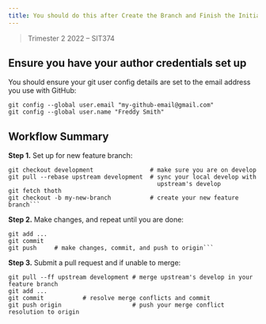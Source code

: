 ```yaml
---
title: You should do this after Create the Branch and Finish the Initial Migration
---
```


> Trimester 2 2022 – SIT374

## Ensure you have your author credentials set up

You should ensure your git user config details are set to the email address you
use with GitHub:

```shell
git config --global user.email "my-github-email@gmail.com"
git config --global user.name "Freddy Smith"
```

## Workflow Summary

**Step 1.** Set up for new feature branch:

````shell
git checkout development                # make sure you are on develop
git pull --rebase upstream development  # sync your local develop with
                                          upstream's develop
git fetch thoth
git checkout -b my-new-branch           # create your new feature branch```
````

**Step 2.** Make changes, and repeat until you are done:

````shell
git add ...
git commit
git push     # make changes, commit, and push to origin```
````

**Step 3.** Submit a pull request and if unable to merge:

```shell
git pull --ff upstream development # merge upstream's develop in your feature branch
git add ...
git commit           # resolve merge conflicts and commit
git push origin                    # push your merge conflict resolution to origin
```
